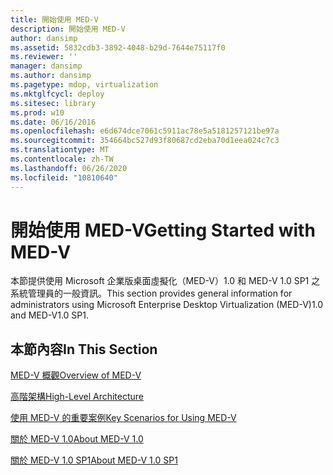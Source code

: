 ```yaml
---
title: 開始使用 MED-V
description: 開始使用 MED-V
author: dansimp
ms.assetid: 5832cdb3-3892-4048-b29d-7644e75117f0
ms.reviewer: ''
manager: dansimp
ms.author: dansimp
ms.pagetype: mdop, virtualization
ms.mktglfcycl: deploy
ms.sitesec: library
ms.prod: w10
ms.date: 06/16/2016
ms.openlocfilehash: e6d674dce7061c5911ac78e5a5181257121be97a
ms.sourcegitcommit: 354664bc527d93f80687cd2eba70d1eea024c7c3
ms.translationtype: MT
ms.contentlocale: zh-TW
ms.lasthandoff: 06/26/2020
ms.locfileid: "10810640"
---
```

# <span data-ttu-id="b9b0f-103">開始使用 MED-V</span><span class="sxs-lookup"><span data-stu-id="b9b0f-103">Getting Started with MED-V</span></span>


<span data-ttu-id="b9b0f-104">本節提供使用 Microsoft 企業版桌面虛擬化（MED-V）1.0 和 MED-V 1.0 SP1 之系統管理員的一般資訊。</span><span class="sxs-lookup"><span data-stu-id="b9b0f-104">This section provides general information for administrators using Microsoft Enterprise Desktop Virtualization (MED-V)1.0 and MED-V1.0 SP1.</span></span>

## <span data-ttu-id="b9b0f-105">本節內容</span><span class="sxs-lookup"><span data-stu-id="b9b0f-105">In This Section</span></span>


<a href="" id="overview-of-med-v"></a>[<span data-ttu-id="b9b0f-106">MED-V 概觀</span><span class="sxs-lookup"><span data-stu-id="b9b0f-106">Overview of MED-V</span></span>](overview-of-med-v.md)  

<a href="" id="high-level-architecture"></a>[<span data-ttu-id="b9b0f-107">高階架構</span><span class="sxs-lookup"><span data-stu-id="b9b0f-107">High-Level Architecture</span></span>](high-level-architecturemedv.md)  

<a href="" id="key-scenarios-for-using-med-v"></a>[<span data-ttu-id="b9b0f-108">使用 MED-V 的重要案例</span><span class="sxs-lookup"><span data-stu-id="b9b0f-108">Key Scenarios for Using MED-V</span></span>](key-scenarios-for-using-med-v.md)  

<a href="" id="about-med-v-1-0"></a>[<span data-ttu-id="b9b0f-109">關於 MED-V 1.0</span><span class="sxs-lookup"><span data-stu-id="b9b0f-109">About MED-V 1.0</span></span>](about-med-v-10.md)  

<a href="" id="about-med-v-1-0-sp1"></a>[<span data-ttu-id="b9b0f-110">關於 MED-V 1.0 SP1</span><span class="sxs-lookup"><span data-stu-id="b9b0f-110">About MED-V 1.0 SP1</span></span>](about-med-v-10-sp1.md)  

 

 





